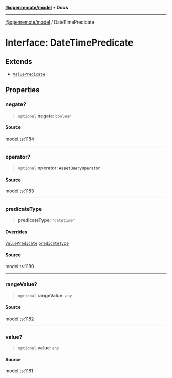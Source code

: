 [**@openremote/model**](../README.md) • **Docs**

***

[@openremote/model](../globals.md) / DateTimePredicate

# Interface: DateTimePredicate

## Extends

- [`ValuePredicate`](ValuePredicate.md)

## Properties

### negate?

> `optional` **negate**: `boolean`

#### Source

model.ts:1184

***

### operator?

> `optional` **operator**: [`AssetQueryOperator`](../enumerations/AssetQueryOperator.md)

#### Source

model.ts:1183

***

### predicateType

> **predicateType**: `"datetime"`

#### Overrides

[`ValuePredicate`](ValuePredicate.md).[`predicateType`](ValuePredicate.md#predicatetype)

#### Source

model.ts:1180

***

### rangeValue?

> `optional` **rangeValue**: `any`

#### Source

model.ts:1182

***

### value?

> `optional` **value**: `any`

#### Source

model.ts:1181
